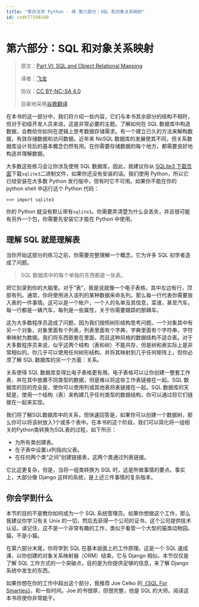 ```yaml
---
title: "笨办法学 Python · 续 第六部分：SQL 和对象关系映射"
id: csdn77198140
---
```


# 第六部分：SQL 和对象关系映射

> 原文：[Part VI: SQL and Object Relational Mapping](https://learncodethehardway.org/more-python-book/part5.html)
> 
> 译者：[飞龙](https://github.com/wizardforcel)
> 
> 协议：[CC BY-NC-SA 4.0](http://creativecommons.org/licenses/by-nc-sa/4.0/)
> 
> 自豪地采用[谷歌翻译](https://translate.google.cn/)

在本书的这一部分中，我们将介绍一些内容，它们与本书其余部分的结构不相符，但对于初级开发人员来说，这是非常必要的主题。了解如何在 SQL 数据库中构造数据，会教给你如何在逻辑上思考数据存储需求。有一个建立已久的方法来解构数据，有效存储数据和访问数据。近年来 NoSQL 数据库的发展使其不同，但关系数据库设计背后的基本概念仍然有用。在你需要存储数据的每个地方，都需要良好地构造并理解数据。

大多数这些练习会让你涉及使用 SQL 数据库，因此，我建议你从 [SQLite3 下载页面](https://www.sqlite.org/downloads.html)下载`sqlite3`二进制文件，如果你还没有安装的话。我们使用 Python，所以它已经安装在大多数 Python 发行版中，但有时它不可用。如果你不能在你的 python shell 中运行这个 Python 代码：

```
>>> import sqlite3
```

你的 Python 就没有默认带有`sqlite3`。你需要弄清楚为什么会丢失，并且很可能有另外一个包，你需要先安装它才能在 Python 中使用。

## 理解 SQL 就是理解表

当你开始这部分的练习之前，你需要完整理解一个概念，它为许多 SQL 初学者造成了问题。

> SQL 数据库中的每个单独的东西都是一张表。

把它刻录到你的大脑里。对于“表”，我是说就像一个电子表格，其中左边有行，顶部有列。通常，你将使用进入该列的某种数据来命名列。那么每一行代表你需要放入表的一件事情。这可以是一个帐户，一个人的名单及其信息，菜谱，甚至汽车。每一行都是一辆汽车，每列是一些属性，关于你需要跟踪的那辆车。

这为大多数程序员造成了问题，因为我们按照树形结构思考问题。一个对象其中有另一个对象，对象里面有个列表，列表里面有个字典，字典里面有个字符串，字符串映射为数据。我们将东西嵌套在里面，而且这种风格的数据结构不适合表。对于大多数程序员来说，似乎这两个结构（表和树）不能共存，但是树和表实际上是非常相似的。你几乎可以使用任何树形结构，并将其映射到几乎任何矩阵上，但你必须了解 SQL 数据库的另一个方面：关系。

关系使得 SQL 数据库变得比电子表格更有用。电子表格可以让你创建一整套工作表，并在其中放置不同类型的数据，但是难以将这些工作表链接在一起。SQL 数据库的目的完全是，使你可以使用列或其他表将表链接在一起。SQL 数据库的天赋是，使用一个结构（表）来构建几乎任何类型的数据结构，你可以通过将它们链接在一起来实现。

我们将了解SQL数据库中的关系，但快速回答是，如果你可以创建一个数据树，那么你可以将该树放入1个或多个表中。在本书的这个阶段，我们可以简化将一组相关的Python类转换为SQL表的过程，如下所示：

*   为所有类创建表。
*   在子表中设置`id`列指向父表。
*   在任何两个类“之间”创建链接表，这两个类通过列表链接。

它比这更复杂，但是，当将一组类转换为 SQL 时，这是所做事情的要点。事实上，大部分像 Django 这样的系统，是上述三件事情的复杂版本。

## 你会学到什么

本节的目的不是教你如何成为一个 SQL 系统管理员。如果你想做这个工作，那么我建议你学习有关 Unix 的一切，然后去获得一个公司的证书，这个公司提供技术认证。请记住，这不是一个非常有趣的工作，类似于看管一个大型的猫类动物园。猫，不是小猫。

在第六部分末尾，你将学到 SQL 在基本层面上的工作原理。这是一个 SQL 速成课，以你创建的对象关系映射器（ORM）结束，它与 Django 相似。本节仅仅是了解 SQL 工作方式的一个突破点，目的是为你提供足够的信息，来了解 Django 系统中发生的东西。

如果你想在你的工作中超出这个部分，我推荐 Joe Celko 的[《SQL For Smarties》](http://amzn.to/1QKi5iG)，和一些时间。Joe 的书很厚，但很完整，他是 SQL 的大师。阅读这本书将使你非常能干。